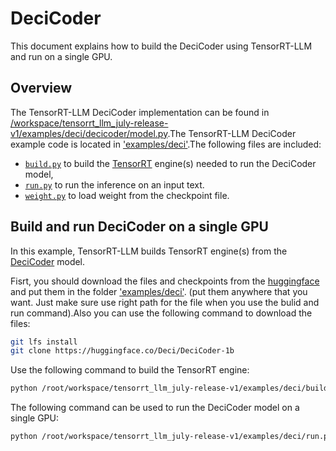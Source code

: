 # DeciCoder

This document explains how to build the DeciCoder using TensorRT-LLM and run on a single GPU.

## Overview

The TensorRT-LLM DeciCoder implementation can be found in [/workspace/tensorrt_llm_july-release-v1/examples/deci/decicoder/model.py](../deci/decicoder/model.py).The TensorRT-LLM DeciCoder example code is located in ['examples/deci'](./).The following files are included:

 * [`build.py`](./build.py) to build the [TensorRT](https://developer.nvidia.com/tensorrt) engine(s) needed to run the DeciCoder model,
 * [`run.py`](./run.py) to run the inference on an input text.
 * [`weight.py`](./weight.py) to load weight from the checkpoint file.

## Build and run DeciCoder on a single GPU

In this example, TensorRT-LLM builds TensorRT engine(s) from the [DeciCoder](https://huggingface.co/Deci/DeciCoder-1b) model.

Fisrt, you should download the files and checkpoints from the [huggingface](https://huggingface.co/Deci/DeciCoder-1b/tree/main) and put them in the folder ['examples/deci'](./). (put them anywhere that you want. Just make sure use right path for the file when you use the bulid and run command).Also you can use the following command to download the files:

```bash
git lfs install
git clone https://huggingface.co/Deci/DeciCoder-1b
```

Use the following command to build the TensorRT engine:

```bash
python /root/workspace/tensorrt_llm_july-release-v1/examples/deci/build.py --model_dir /root/workspace/tensorrt_llm_july-release-v1/examples/deci/DeciCoder-1b --dtype float32 --use_gemm_plugin float32 --output_dir /root/workspace/deci/trt_engines/fp32/1-gpu/
```

The following command can be used to run the DeciCoder model on a single GPU:

```bash
python /root/workspace/tensorrt_llm_july-release-v1/examples/deci/run.py --input_text "def print_hello_world():" --max_output_len=50 --tokenizer_dir /root/mnt/DeciCoder-1b --engine_dir=/root/workspace/deci/trt_engines/fp32/1-gpu/
```